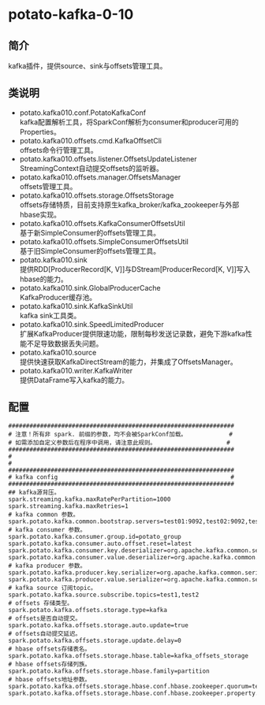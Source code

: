 # potato-kafka-0-10  

## 简介  
kafka插件，提供source、sink与offsets管理工具。  

## 类说明  
* potato.kafka010.conf.PotatoKafkaConf  
kafka配置解析工具，将SparkConf解析为consumer和producer可用的Properties。  
* potato.kafka010.offsets.cmd.KafkaOffsetCli  
offsets命令行管理工具。  
* potato.kafka010.offsets.listener.OffsetsUpdateListener    
StreamingContext自动提交offsets的监听器。  
* potato.kafka010.offsets.manager.OffsetsManager    
offsets管理工具。  
* potato.kafka010.offsets.storage.OffsetsStorage  
offsets存储特质，目前支持原生kafka_broker/kafka_zookeeper与外部hbase实现。  
* potato.kafka010.offsets.KafkaConsumerOffsetsUtil  
基于新SimpleConsumer的offsets管理工具。  
* potato.kafka010.offsets.SimpleConsumerOffsetsUtil  
基于旧SimpleConsumer的offsets管理工具。  
* potato.kafka010.sink  
提供RDD[ProducerRecord[K, V]]与DStream[ProducerRecord[K, V]]写入hbase的能力。  
* potato.kafka010.sink.GlobalProducerCache  
KafkaProducer缓存池。  
* potato.kafka010.sink.KafkaSinkUtil  
kafka sink工具类。  
* potato.kafka010.sink.SpeedLimitedProducer  
扩展KafkaProducer提供限速功能，限制每秒发送记录数，避免下游kafka性能不足导致数据丢失问题。
* potato.kafka010.source  
提供快速获取KafkaDirectStream的能力，并集成了OffsetsManager。  
* potato.kafka010.writer.KafkaWriter    
提供DataFrame写入kafka的能力。  

## 配置  
```text
################################################################
# 注意！所有非 spark. 前缀的参数，均不会被SparkConf加载。            #
# 如需添加自定义参数后在程序中调用，请注意此规则。                    #
################################################################
#
#
################################################################
# kafka config                                                 #
################################################################
## kafka源背压。
spark.streaming.kafka.maxRatePerPartition=1000
spark.streaming.kafka.maxRetries=1
# kafka common 参数。
spark.potato.kafka.common.bootstrap.servers=test01:9092,test02:9092,test03:9092
# kafka consumer 参数。
spark.potato.kafka.consumer.group.id=potato_group
spark.potato.kafka.consumer.auto.offset.reset=latest
spark.potato.kafka.consumer.key.deserializer=org.apache.kafka.common.serialization.StringDeserializer
spark.potato.kafka.consumer.value.deserializer=org.apache.kafka.common.serialization.StringDeserializer
# kafka producer 参数。
spark.potato.kafka.producer.key.serializer=org.apache.kafka.common.serialization.StringSerializer
spark.potato.kafka.producer.value.serializer=org.apache.kafka.common.serialization.StringSerializer
# kafka source 订阅topic。
spark.potato.kafka.source.subscribe.topics=test1,test2
# offsets 存储类型。
spark.potato.kafka.offsets.storage.type=kafka
# offsets是否自动提交。
spark.potato.kafka.offsets.storage.auto.update=true
# offsets自动提交延迟。
spark.potato.kafka.offsets.storage.update.delay=0
# hbase offsets存储表名。
spark.potato.kafka.offsets.storage.hbase.table=kafka_offsets_storage
# hbase offsets存储列族。
spark.potato.kafka.offsets.storage.hbase.family=partition
# hbase offsets地址参数。
spark.potato.kafka.offsets.storage.hbase.conf.hbase.zookeeper.quorum=test01
spark.potato.kafka.offsets.storage.hbase.conf.hbase.zookeeper.property.clientPort=2181
```